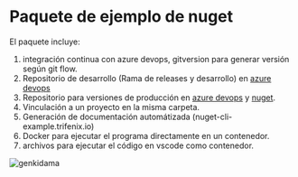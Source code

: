 # Paquete de ejemplo de nuget
El paquete incluye:

1. integración continua con azure devops, gitversion para generar versión según git flow.
2. Repositorio de desarrollo (Rama de releases y desarrollo) en [azure devops](https://dev.azure.com/trifenix-connect/base-public-components/_packaging?_a=feed&feed=public-alpha)
3. Repositorio para versiones de producción en [azure devops](https://dev.azure.com/trifenix-connect/base-public-components/_packaging?_a=feed&feed=public) y [nuget](https://www.nuget.org/packages/trifenix-main/).
4. Vinculación a un proyecto en la misma carpeta.
5. Generación de documentación automátizada (nuget-cli-example.trifenix.io)
6. Docker para ejecutar el programa directamente en un contenedor.
7. archivos para ejecutar el código en vscode como contenedor.

![genkidama](https://images.trifenix.io/genkidama.gif)
